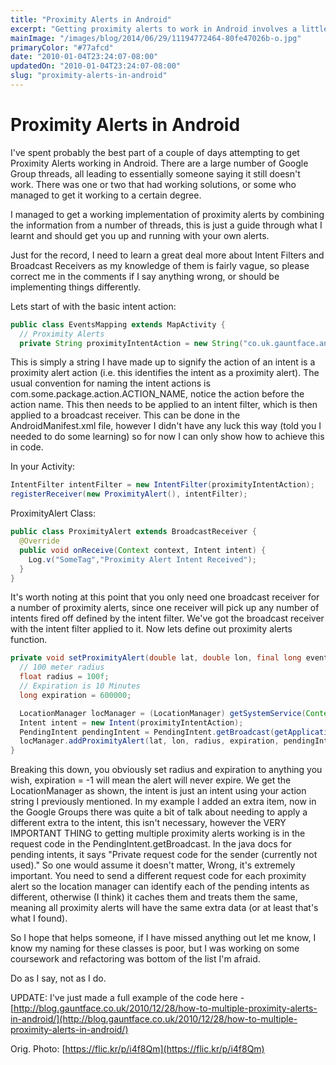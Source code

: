 ```yaml
---
title: "Proximity Alerts in Android"
excerpt: "Getting proximity alerts to work in Android involves a little bit of black magic, as noted here."
mainImage: "/images/blog/2014/06/29/11194772464-80fe47026b-o.jpg"
primaryColor: "#77afcd"
date: "2010-01-04T23:24:07-08:00"
updatedOn: "2010-01-04T23:24:07-08:00"
slug: "proximity-alerts-in-android"
---
```


# Proximity Alerts in Android

I've spent probably the best part of a couple of days attempting to get Proximity Alerts working in Android. There are a large number of Google Group threads, all leading to essentially someone saying it still doesn't work. There was one or two that had working solutions, or some who managed to get it working to a certain degree.

I managed to get a working implementation of proximity alerts by combining the information from a number of threads, this is just a guide through what I learnt and should get you up and running with your own alerts.

Just for the record, I need to learn a great deal more about Intent Filters and Broadcast Receivers as my knowledge of them is fairly vague, so please correct me in the comments if I say anything wrong, or should be implementing things differently.

Lets start of with the basic intent action:

```java
public class EventsMapping extends MapActivity {
  // Proximity Alerts
  private String proximityIntentAction = new String("co.uk.gauntface.android.wheresmycontacts.PROXIMITY_ALERT");
```

This is simply a string I have made up to signify the action of an intent is a proximity alert action (i.e. this identifies the intent as a proximity alert). The usual convention for naming the intent actions is com.some.package.action.ACTION_NAME, notice the action before the action name. This then needs to be applied to an intent filter, which is then applied to a broadcast receiver. This can be done in the AndroidManifest.xml file, however I didn't have any luck this way (told you I needed to do some learning) so for now I can only show how to achieve this in code.

In your Activity:

```java
IntentFilter intentFilter = new IntentFilter(proximityIntentAction);
registerReceiver(new ProximityAlert(), intentFilter);
```

ProximityAlert Class:

```java
public class ProximityAlert extends BroadcastReceiver {
  @Override
  public void onReceive(Context context, Intent intent) {
    Log.v("SomeTag","Proximity Alert Intent Received");
  }
}
```

It's worth noting at this point that you only need one broadcast receiver for a number of proximity alerts, since one receiver will pick up any number of intents fired off defined by the intent filter. We've got the broadcast receiver with the intent filter applied to it. Now lets define out proximity alerts function.

```java
private void setProximityAlert(double lat, double lon, final long eventID, int requestCode) {
  // 100 meter radius
  float radius = 100f;
  // Expiration is 10 Minutes
  long expiration = 600000;

  LocationManager locManager = (LocationManager) getSystemService(Context.LOCATION_SERVICE);
  Intent intent = new Intent(proximityIntentAction);
  PendingIntent pendingIntent = PendingIntent.getBroadcast(getApplicationContext(), requestCode, intent, PendingIntent.FLAG_CANCEL_CURRENT);
  locManager.addProximityAlert(lat, lon, radius, expiration, pendingIntent);
}
```

Breaking this down, you obviously set radius and expiration to anything you wish, expiration = -1 will mean the alert will never expire. We get the LocationManager as shown, the intent is just an intent using your action string I previously mentioned. In my example I added an extra item, now in the Google Groups there was quite a bit of talk about needing to apply a different extra to the intent, this isn't necessary, however the VERY IMPORTANT THING to getting multiple proximity alerts working is in the request code in the PendingIntent.getBroadcast. In the java docs for pending intents, it says "Private request code for the sender (currently not used)." So one would assume it doesn't matter, Wrong, it's extremely important. You need to send a different request code for each proximity alert so the location manager can identify each of the pending intents as different, otherwise (I think) it caches them and treats them the same, meaning all proximity alerts will have the same extra data (or at least that's what I found).

So I hope that helps someone, if I have missed anything out let me know, I know my naming for these classes is poor, but I was working on some coursework and refactoring was bottom of the list I'm afraid.

Do as I say, not as I do.

UPDATE: I've just made a full example of the code here - [http://blog.gauntface.co.uk/2010/12/28/how-to-multiple-proximity-alerts-in-android/](http://blog.gauntface.co.uk/2010/12/28/how-to-multiple-proximity-alerts-in-android/)

Orig. Photo: [https://flic.kr/p/i4f8Qm](https://flic.kr/p/i4f8Qm)